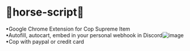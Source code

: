 # 🐴horse-script🐴
•Google Chrome Extension for Cop Supreme Item<br>
•Autofill, autocart, embed in your personal webhook in Discord![image](https://user-images.githubusercontent.com/59373930/118838653-280e6700-b8c6-11eb-80bb-c4821c77e699.png)
<br>
•Cop with paypal or credit card<br>
